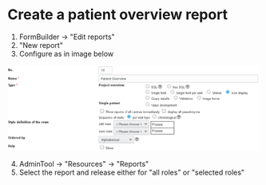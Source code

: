 # Create a patient overview report

1. FormBuilder -> "Edit reports"
2. "New report"
3. Configure as in image below

![pat_ov_cfg](fig/patient_overview_config.png)

4. AdminTool -> "Resources" -> "Reports" 
5. Select the report and release either for "all roles" or "selected roles" 
